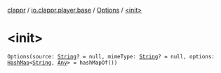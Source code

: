 [clappr](../../index.md) / [io.clappr.player.base](../index.md) / [Options](index.md) / [&lt;init&gt;](./-init-.md)

# &lt;init&gt;

`Options(source: `[`String`](https://kotlinlang.org/api/latest/jvm/stdlib/kotlin/-string/index.html)`? = null, mimeType: `[`String`](https://kotlinlang.org/api/latest/jvm/stdlib/kotlin/-string/index.html)`? = null, options: `[`HashMap`](https://developer.android.com/reference/java/util/HashMap.html)`<`[`String`](https://kotlinlang.org/api/latest/jvm/stdlib/kotlin/-string/index.html)`, `[`Any`](https://kotlinlang.org/api/latest/jvm/stdlib/kotlin/-any/index.html)`> = hashMapOf())`